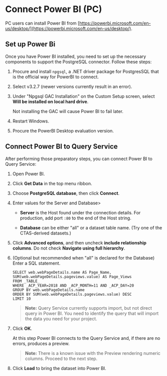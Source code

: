# Connect Power BI (PC)

PC users can install Power BI from [https://powerbi.microsoft.com/en-us/desktop/](https://powerbi.microsoft.com/en-us/desktop/).

## Set up Power Bi

Once you have Power BI installed, you need to set up the necessary components to support the PostgreSQL connector. Follow these steps:

1. Procure and install `npgsql`, a .NET driver package for PostgresSQL that is the official way for PowerBI to connect.

2. Select v3.2.7 (newer versions currently result in an error).

3. Under "Npgsql GAC Installation" on the Custom Setup screen, select **Will be installed on local hard drive**. 

    Not installing the GAC will cause Power BI to fail later.

4. Restart Windows.

5. Procure the PowerBI Desktop evaluation version.

## Connect Power BI to Query Service

After performing those preparatory steps, you can connect Power BI to Query Service:

1. Open Power BI.

2. Click **Get Data** in the top menu ribbon.

3. Choose **PostgreSQL database**, then click **Connect**.

4. Enter values for the Server and Database>

    * **Server** is the Host found under the connection details. For production, add port `:80` to the end of the Host string.
    
    * **Database** can be either "all" or a dataset table name. (Try one of the CTAS-derived datasets.)

5. Click **Advanced options**, and then uncheck **include relationship columns**. Do not check **Navigate using full hierarchy**.

6. (Optional but recommended when "all" is declared for the Database) Enter a SQL statement.

    ```
    SELECT web.webPageDetails.name AS Page_Name, 
    SUM(web.webPageDetails.pageviews.value) AS Page_Views 
    FROM _TABLE_ 
    WHERE _ACP_YEAR=2018 AND _ACP_MONTH=11 AND _ACP_DAY=20 
    GROUP BY web.webPageDetails.name 
    ORDER BY SUM(web.webPageDetails.pageviews.value) DESC 
    LIMIT 10
    ``` 
    > **Note:** Query Service currently supports import, but not direct query in Power BI. You need to identify the query that will import the data you need for your project.

7. Click **OK**.

    At this step Power BI connects to the Query Service and, if there are no errors, produces a preview.
    
    > **Note:** There is a known issue with the Preview rendering numeric columns. Proceed to the next step.

8. Click **Load** to bring the dataset into Power BI.
